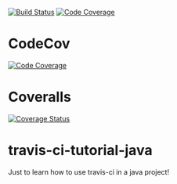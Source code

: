 [![Build Status](https://travis-ci.org/chamap1/travis-ci-tutorial-java.svg?branch=master)](https://travis-ci.org/chamap1/travis-ci-tutorial-java)
[![Code Coverage](https://codeship.com/projects/6a681a50-e593-0134-9a54-2a3c530bf09c/status?branch=master)](https://codeship.com/projects/206596)
# CodeCov
[![Code Coverage](https://codecov.io/github/chamap1/travis-ci-tutorial-java/coverage.svg)](https://codecov.io/gh/chamap1/travis-ci-tutorial-java)
# Coveralls
[![Coverage Status](https://coveralls.io/repos/github/chamap1/travis-ci-tutorial-java/badge.svg?branch=master)](https://coveralls.io/github/chamap1/travis-ci-tutorial-java?branch=master)

# travis-ci-tutorial-java
Just to learn how to use travis-ci in a java project!

